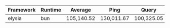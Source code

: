 
|  Framework       | Runtime | Average | Ping       | Query      | Body       |
| ---------------- | ------- | ------- | ---------- | ---------- | ---------- |
| elysia | bun | 105,140.52 | 130,011.67 | 100,325.05 | 85,084.84 |